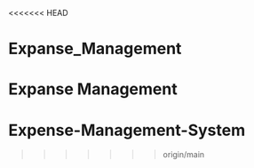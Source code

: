 <<<<<<< HEAD
# Expanse_Management
 Expanse Management
=======
# Expense-Management-System
>>>>>>> origin/main
